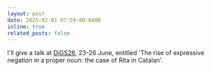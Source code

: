 ```yaml
---
layout: post
date: 2025-02-01 07:59:00-0400
inline: true
related_posts: false
---
```


I'll give a talk at [DiGS26](https://sites.google.com/view/digs26oxford), 23-26 June, entitled 'The rise of expressive negation in a proper noun: the case of Rita in Catalan'.
